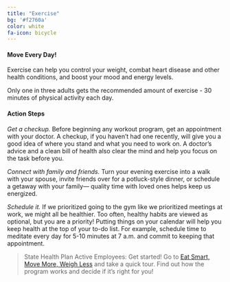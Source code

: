 ```yaml
---
title: "Exercise"
bg: '#f2760a'
color: white
fa-icon: bicycle
---
```


#### Move Every Day!

Exercise can help you control your weight, combat heart disease and other health conditions, and boost your mood and energy levels.

Only one in three adults gets the recommended amount of exercise - 30 minutes of physical activity each day.

#### Action Steps

*Get a checkup.* Before beginning any workout program, get an appointment with your doctor. A checkup, if you haven’t had one recently, will give you a good idea of where you stand and what you need to work on. A doctor’s advice and a clean bill of health also clear the mind and help you focus on the task before you.

*Connect with family and friends.* Turn your evening exercise into a walk with your spouse, invite friends over for a potluck-style dinner, or schedule a getaway with your family— quality time with loved ones helps keep us energized.

*Schedule it.* If we prioritized going to the gym like we prioritized meetings at work, we might all be healthier. Too often, healthy habits are viewed as optional, but you are a priority! Putting things on your calendar will help you keep health at the top of your to-do list.  For example, schedule time to meditate every day for 5-10 minutes at 7 a.m. and commit to keeping that appointment.

> State Health Plan Active Employees:
> Get started!  Go to [Eat Smart, Move More, Weigh Less](https://esmmweighless.com/) and take a quick tour. Find out how the program works and decide if it’s right for you!
